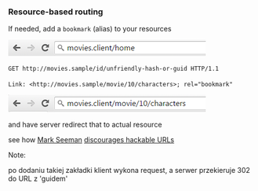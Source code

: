 ### Resource-based routing

<!-- .element: class="fragment" -->
If needed, add a `bookmark` (alias) to your resources

<img class="fragment" alt="browser address before" src="/hateoas/img/routing-before.PNG" />

<pre class="fragment"><code class="http">GET http://movies.sample/id/unfriendly-hash-or-guid HTTP/1.1

Link: &lt;http://movies.sample/movie/10/characters>; rel="bookmark"</code></pre>

<img class="fragment" alt="browser address after" src="/hateoas/img/routing-after.PNG" />

<!-- .element: class="fragment" -->
and have server redirect that to actual resource

<!-- .element: class="attribution fragment" -->
see how [Mark Seeman](http://twitter.com/ploeh) [discourages hackable URLs](http://blog.ploeh.dk/2013/05/01/rest-lesson-learned-avoid-hackable-urls/)

Note:

po dodaniu takiej zakładki klient wykona request, a serwer przekieruje 302 do URL z 'guidem'
